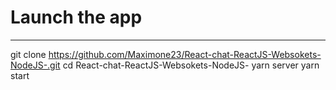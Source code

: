 Launch the app
===============
***
git clone https://github.com/Maximone23/React-chat-ReactJS-Websokets-NodeJS-.git
cd React-chat-ReactJS-Websokets-NodeJS-
yarn server
yarn start
